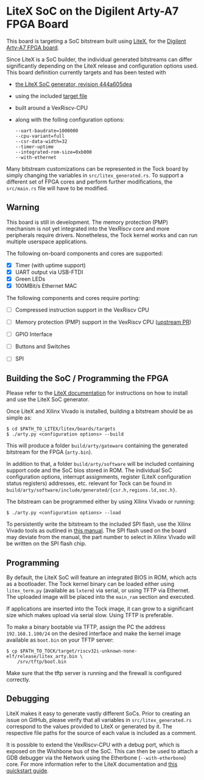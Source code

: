 LiteX SoC on the Digilent Arty-A7 FPGA Board
============================================

This board is targeting a SoC bitstream built using
[LiteX](https://github.com/enjoy-digital/litex), for the [Digilent
Arty-A7 FPGA
board](https://reference.digilentinc.com/reference/programmable-logic/arty-a7/start).

Since LiteX is a SoC builder, the individual generated bitstreams can
differ significantly depending on the LiteX release and configuration
options used. This board definition currently targets and has been
tested with
- [the LiteX SoC generator, revision
  444a605dea](https://github.com/enjoy-digital/litex/tree/444a605deae6a561dbe2c49bf3062eae6f3cd887)
- using the included [target
  file](https://github.com/enjoy-digital/litex/blob/444a605deae6a561dbe2c49bf3062eae6f3cd887/litex/boards/targets/arty.py)
- built around a VexRiscv-CPU
- along with the folling configuration options:

  ```
  --uart-baudrate=1000000
  --cpu-variant=full
  --csr-data-width=32
  --timer-uptime
  --integrated-rom-size=0xb000
  --with-ethernet
  ```

Many bitstream customizations can be represented in the Tock board by
simply changing the variables in `src/litex_generated.rs`. To support
a different set of FPGA cores and perform further modifications, the
`src/main.rs` file will have to be modified.


Warning
-------

This board is still in development. The memory protection (PMP)
mechanism is not yet integrated into the VexRiscv core and more
peripherals require drivers. Nonetheless, the Tock kernel works and
can run multiple userspace applications.

The following on-board components and cores are supported:
- [X] Timer (with uptime support)
- [X] UART output via USB-FTDI
- [X] Green LEDs
- [X] 100MBit/s Ethernet MAC

The following components and cores require porting:
- [ ] Compressed instruction support in the VexRiscv CPU
- [ ] Memory protection (PMP) support in the VexRiscv CPU ([upstream
      PR](https://github.com/SpinalHDL/VexRiscv/pull/147))
- [ ] GPIO Interface
- [ ] Buttons and Switches
- [ ] SPI


Building the SoC / Programming the FPGA
---------------------------------------

Please refer to the [LiteX
documentation](https://github.com/enjoy-digital/litex/wiki/) for
instructions on how to install and use the LiteX SoC generator.

Once LiteX and Xilinx Vivado is installed, building a bitstream should
be as simple as:

```
$ cd $PATH_TO_LITEX/litex/boards/targets
$ ./arty.py <configuration options> --build
```

This will produce a folder `build/arty/gateware` containing the
generated bitstream for the FPGA (`arty.bin`).

In addition to that, a folder `build/arty/software` will be included
containing support code and the SoC bios stored in ROM. The individual
SoC configuration options, interrupt assignments, register (LiteX
configuration status registers) addresses, etc. relevant for Tock can
be found in
`build/arty/software/include/generated/{csr.h,regions.ld,soc.h}`.

The bitstream can be programmed either by using Xilinx Vivado or running:

```
$ ./arty.py <configuration options> --load
```

To persistently write the bitstream to the included SPI flash, use the
Xilinx Vivado tools as outlined in [this
manual](https://reference.digilentinc.com/learn/programmable-logic/tutorials/arty-programming-guide/start#programming_the_arty_using_quad_spi). The
SPI flash used on the board may deviate from the manual, the part
number to select in Xilinx Vivado will be written on the SPI flash
chip.


Programming
-----------

By default, the LiteX SoC will feature an integrated BIOS in ROM,
which acts as a bootloader. The Tock kernel binary can be loaded
either using `litex_term.py` (available as `lxterm`) via serial, or
using TFTP via Ethernet. The uploaded image will be placed into the
`main_ram` section and executed.

If applications are inserted into the Tock image, it can grow to a
significant size which makes upload via serial slow. Using TFTP is
preferable.

To make a binary bootable via TFTP, assign the PC the address
`192.168.1.100/24` on the desired interface and make the kernel image
available as `boot.bin` on your TFTP server:

```
$ cp $PATH_TO_TOCK/target/riscv32i-unknown-none-elf/release/litex_arty.bin \
    /srv/tftp/boot.bin
```

Make sure that the tftp server is running and the firewall is
configured correctly.


Debugging
---------

LiteX makes it easy to generate vastly different SoCs. Prior to
creating an issue on GitHub, please verify that all variables in
`src/litex_generated.rs` correspond to the values provided to LiteX or
generated by it. The respective file paths for the source of each
value is included as a comment.

It is possible to extend the VexRiscv-CPU with a debug port, which is
exposed on the Wishbone bus of the SoC. This can then be used to
attach a GDB debugger via the Network using the Etherbone
(`--with-etherbone`) core. For more information refer to the LiteX
documentation and [this quickstart
guide](https://github.com/timvideos/litex-buildenv/wiki/Debugging).
